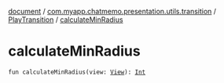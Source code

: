 [document](../../index.md) / [com.myapp.chatmemo.presentation.utils.transition](../index.md) / [PlayTransition](index.md) / [calculateMinRadius](./calculate-min-radius.md)

# calculateMinRadius

`fun calculateMinRadius(view: `[`View`](https://developer.android.com/reference/android/view/View.html)`): `[`Int`](https://kotlinlang.org/api/latest/jvm/stdlib/kotlin/-int/index.html)